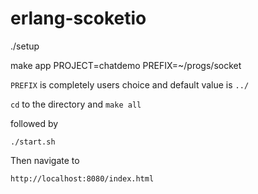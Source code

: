 erlang-scoketio
===============
./setup

make app PROJECT=chatdemo PREFIX=~/progs/socket

`PREFIX` is completely users choice and default value is `../`

`cd` to the directory and `make all`

followed by

`./start.sh`

Then navigate to 

`http://localhost:8080/index.html`

